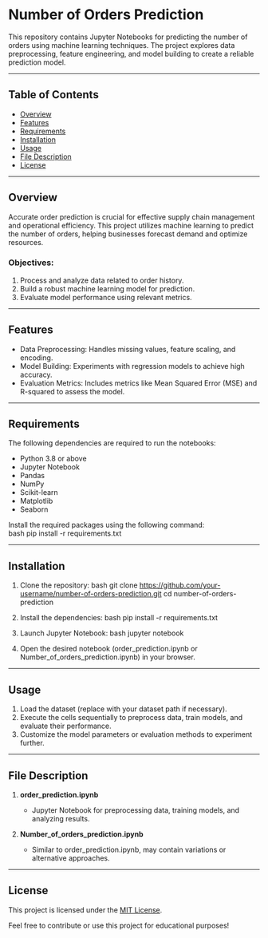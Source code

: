 # Number of Orders Prediction

This repository contains Jupyter Notebooks for predicting the number of orders using machine learning techniques. The project explores data preprocessing, feature engineering, and model building to create a reliable prediction model.

---

## Table of Contents

- [Overview](#overview)  
- [Features](#features)  
- [Requirements](#requirements)  
- [Installation](#installation)  
- [Usage](#usage)  
- [File Description](#file-description)  
- [License](#license)  

---

## Overview

Accurate order prediction is crucial for effective supply chain management and operational efficiency. This project utilizes machine learning to predict the number of orders, helping businesses forecast demand and optimize resources.

### Objectives:
1. Process and analyze data related to order history.  
2. Build a robust machine learning model for prediction.  
3. Evaluate model performance using relevant metrics.  

---

## Features

- Data Preprocessing: Handles missing values, feature scaling, and encoding.  
- Model Building: Experiments with regression models to achieve high accuracy.  
- Evaluation Metrics: Includes metrics like Mean Squared Error (MSE) and R-squared to assess the model.

---

## Requirements

The following dependencies are required to run the notebooks:  

- Python 3.8 or above  
- Jupyter Notebook  
- Pandas  
- NumPy  
- Scikit-learn  
- Matplotlib  
- Seaborn  

Install the required packages using the following command:  
bash
pip install -r requirements.txt


---

## Installation

1. Clone the repository:
   bash
   git clone https://github.com/your-username/number-of-orders-prediction.git
   cd number-of-orders-prediction
     

2. Install the dependencies:
   bash
   pip install -r requirements.txt
   

3. Launch Jupyter Notebook:
   bash
   jupyter notebook
   

4. Open the desired notebook (order_prediction.ipynb or Number_of_orders_prediction.ipynb) in your browser.  

---

## Usage

1. Load the dataset (replace with your dataset path if necessary).  
2. Execute the cells sequentially to preprocess data, train models, and evaluate their performance.  
3. Customize the model parameters or evaluation methods to experiment further.  

---

## File Description

1. **order_prediction.ipynb**  
   - Jupyter Notebook for preprocessing data, training models, and analyzing results.

2. **Number_of_orders_prediction.ipynb**  
   - Similar to order_prediction.ipynb, may contain variations or alternative approaches.

---

## License

This project is licensed under the [MIT License](LICENSE).  

Feel free to contribute or use this project for educational purposes!
